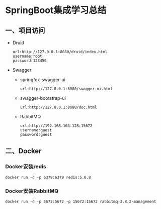 # SpringBoot集成学习总结

## 一、项目访问

- Druid

  ```
  url:http://127.0.0.1:8080/druid/index.html
  username:root
  password:123456
  ```

- Swagger

  - springfox-swagger-ui

    ```
    url:http://127.0.0.1:8080/swagger-ui.html
    ```

  - swagger-bootstrap-ui

    ```
    url:http://127.0.0.1:8080/doc.html
    ```

  - RabbitMQ

    ```
    url:http://192.168.163.128:15672
    username:guest
    password:guest
    ```

    

## 二、Docker

### Docker安装redis

```
docker run -d -p 6379:6379 redis:5.0.8
```

### Docker安装RabbitMQ

```
docker run -d -p 5672:5672 -p 15672:15672 rabbitmq:3.8.2-management
```

